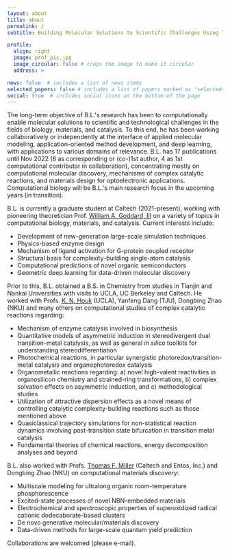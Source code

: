 ```yaml
---
layout: about
title: about
permalink: /
subtitle: Building Molecular Solutions to Scientific Challenges Using Theory and Computations

profile:
  align: right
  image: prof_pic.jpg
  image_circular: false # crops the image to make it circular
  address: >

news: false  # includes a list of news items
selected_papers: false # includes a list of papers marked as "selected={true}"
social: true  # includes social icons at the bottom of the page
---
```


The long-term objective of B.L.'s research has been to computationally enable molecular solutions to scientific and technological challenges in the fields of biology, materials, and catalysis. To this end, he has been working collaboratively or independently at the interface of applied molecular modeling, application-oriented method development, and deep learning, with applications to various domains of relevance. B.L. has 17 publications until Nov 2022 (8 as corresponding or (co-)1st author, 4 as 1st computational contributor in collaboration), concentrating mostly on computational molecular discovery, mechanisms of complex catalytic reactions, and materials design for optoelectronic applications. Computational biology will be B.L.'s main research focus in the upcoming years (in transition).

B.L. is currently a graduate student at Caltech (2021-present), working with pioneering theoretician Prof. [William A. Goddard, III](https://www.cce.caltech.edu/people/william-a-goddard) on a variety of topics in computational biology, materials, and catalysis. Current interests include:

* Development of new-generation large-scale simulation techniques
* Physics-based enzyme design
* Mechanism of ligand activation for G-protein coupled receptor
* Structural basis for complexity-building single-atom catalysis
* Computational predictions of novel organic semiconductors
* Geometric deep learning for data-driven molecular discovery

Prior to this, B.L. obtained a B.S. in Chemistry from studies in Tianjin and Nankai Universities with visits to UCLA, UC Berkeley and Caltech. He worked with Profs. [K. N. Houk](https://www.chem.ucla.edu/houk/) (UCLA), Yanfeng Dang (TJU), Dongbing Zhao (NKU) and many others on computational studies of complex catalytic reactions regarding:

* Mechanism of enzyme catalysis involved in biosynthesis
* Quantitative models of asymmetric induction in stereodivergent dual transition-metal catalysis, as well as general *in silico* toolkits for understanding stereodifferentiation
* Photochemical reactions, in particular synergistic photoredox/transition-metal catalysis and organophotoredox catalysis
* Organometallic reactions regarding: a) novel high-valent reactivities in organosilicon chemistry and strained-ring transformations, b) complex solvation effects on asymmetric induction, and c) methodological studies
* Utilization of attractive dispersion effects as a novel means of controlling catalytic complexity-building reactions such as those mentioned above
* Quasiclassical trajectory simulations for non-statistical reaction dynamics involving post-transition state bifurcation in transition metal catalysis
* Fundamental theories of chemical reactions, energy decomposition analyses and beyond

B.L. also worked with Profs. [Thomas F. Miller](https://millergroup.caltech.edu/Miller_Group/Home.html) (Caltech and Entos, Inc.) and Dongbing Zhao (NKU) on computational materials discovery:

* Multiscale modeling for ultralong organic room-temperature phosphorescence
* Excited-state processes of novel NBN-embedded materials
* Electrochemical and spectroscopic properties of superoxidized radical cationic dodecaborate-based clusters
* De novo generative molecular/materials discovery
* Data-driven methods for large-scale quantum yield prediction

Collaborations are welcomed (please e-mail).
